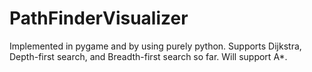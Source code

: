 # PathFinderVisualizer
Implemented in pygame and by using purely python. Supports Dijkstra, Depth-first search, and Breadth-first search so far. Will support A*. 

